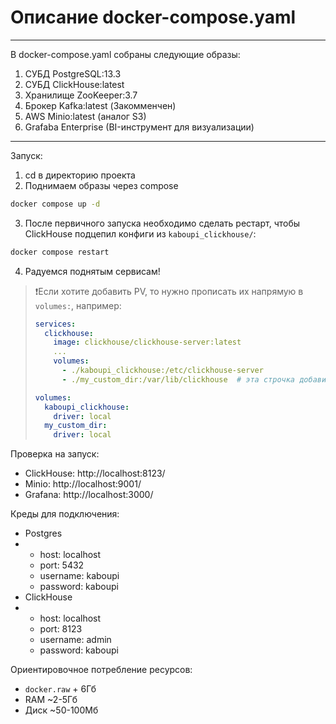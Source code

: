 # Описание docker-compose.yaml
---
В docker-compose.yaml собраны следующие образы:
1. СУБД PostgreSQL:13.3
2. СУБД ClickHouse:latest
3. Хранилище ZooKeeper:3.7
4. Брокер Kafka:latest (Закомменчен)
5. AWS Minio:latest (аналог S3)
6. Grafaba Enterprise (BI-инструмент для визуализации)

---
Запуск:
1. cd в директорию проекта
2. Поднимаем образы через compose
```bash
docker compose up -d
```
3. После первичного запуска необходимо сделать рестарт, чтобы ClickHouse подцепил конфиги из `kaboupi_clickhouse/`:
```bash
docker compose restart
```
4. Радуемся поднятым сервисам!

> ❗Если хотите добавить PV, то нужно прописать их напрямую в `volumes:`, например:
> ```yaml
> services:
>   clickhouse:
>     image: clickhouse/clickhouse-server:latest
>     ...
>     volumes:
>       - ./kaboupi_clickhouse:/etc/clickhouse-server
>       - ./my_custom_dir:/var/lib/clickhouse  # эта строчка добавит в вашу локальную! директорию my_custom_dir все данные клика
> 
> volumes:
>   kaboupi_clickhouse:
>     driver: local
>   my_custom_dir:
>     driver: local
> ```

Проверка на запуск:
- ClickHouse: http://localhost:8123/
- Minio: http://localhost:9001/
- Grafana: http://localhost:3000/

Креды для подключения:
- Postgres
- - host: localhost
  - port: 5432
  - username: kaboupi
  - password: kaboupi
- ClickHouse
- - host: localhost
  - port: 8123
  - username: admin
  - password: kaboupi

Ориентировочное потребление ресурсов:
- `docker.raw` + 6Гб
- RAM ~2-5Гб
- Диск ~50-100Мб
